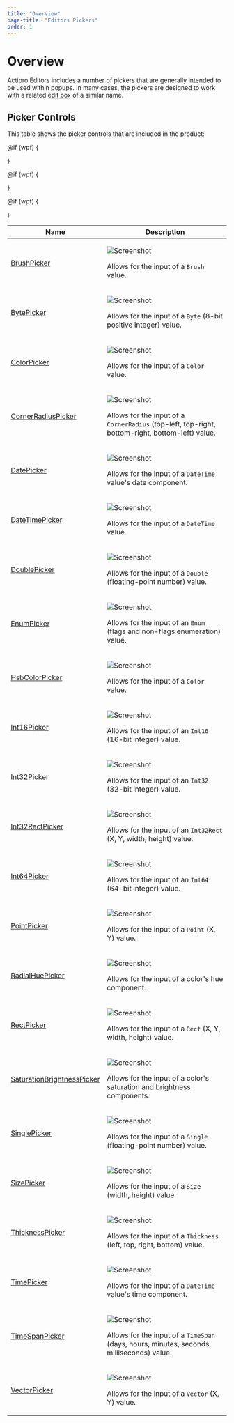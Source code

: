 ```yaml
---
title: "Overview"
page-title: "Editors Pickers"
order: 1
---
```

# Overview

Actipro Editors includes a number of pickers that are generally intended to be used within popups.  In many cases, the pickers are designed to work with a related [edit box](../editboxes/index.md) of a similar name.

## Picker Controls

This table shows the picker controls that are included in the product:

<table>
<thead>

<tr>
<th>Name</th>
<th>Description</th>
</tr>

</thead>
<tbody>

<tr>
<td>

[BrushPicker](brushpicker.md)

</td>
<td>

![Screenshot](../images/brushpicker.png)

Allows for the input of a `Brush` value.

</td>
</tr>

@if (wpf) {
<tr>
<td>

[BytePicker](bytepicker.md)

</td>
<td>

![Screenshot](../images/int32picker.png)

Allows for the input of a `Byte` (8-bit positive integer) value.

</td>
</tr>
}

<tr>
<td>

[ColorPicker](colorpicker.md)

</td>
<td>

![Screenshot](../images/colorpicker.png)

Allows for the input of a `Color` value.

</td>
</tr>

<tr>
<td>

[CornerRadiusPicker](cornerradiuspicker.md)

</td>
<td>

![Screenshot](../images/cornerradiuspicker.png)

Allows for the input of a `CornerRadius` (top-left, top-right, bottom-right, bottom-left) value.

</td>
</tr>

<tr>
<td>

[DatePicker](datepicker.md)

</td>
<td>

![Screenshot](../images/datepicker.png)

Allows for the input of a `DateTime` value's date component.

</td>
</tr>

<tr>
<td>

[DateTimePicker](datetimepicker.md)

</td>
<td>

![Screenshot](../images/datetimepicker.png)

Allows for the input of a `DateTime` value.

</td>
</tr>

<tr>
<td>

[DoublePicker](doublepicker.md)

</td>
<td>

![Screenshot](../images/doublepicker.png)

Allows for the input of a `Double` (floating-point number) value.

</td>
</tr>

<tr>
<td>

[EnumPicker](enumpicker.md)

</td>
<td>

![Screenshot](../images/enumpicker-flags.png)

Allows for the input of an `Enum` (flags and non-flags enumeration) value.

</td>
</tr>

<tr>
<td>

[HsbColorPicker](hsbcolorpicker.md)

</td>
<td>

![Screenshot](../images/hsbcolorpicker.png)

Allows for the input of a `Color` value.

</td>
</tr>

<tr>
<td>

[Int16Picker](int16picker.md)

</td>
<td>

![Screenshot](../images/int32picker.png)

Allows for the input of an `Int16` (16-bit integer) value.

</td>
</tr>

<tr>
<td>

[Int32Picker](int32picker.md)

</td>
<td>

![Screenshot](../images/int32picker.png)

Allows for the input of an `Int32` (32-bit integer) value.

</td>
</tr>

@if (wpf) {
<tr>
<td>

[Int32RectPicker](int32rectpicker.md)

</td>
<td>

![Screenshot](../images/rectpicker.png)

Allows for the input of an `Int32Rect` (X, Y, width, height) value.

</td>
</tr>
}

<tr>
<td>

[Int64Picker](int64picker.md)

</td>
<td>

![Screenshot](../images/int32picker.png)

Allows for the input of an `Int64` (64-bit integer) value.

</td>
</tr>

<tr>
<td>

[PointPicker](pointpicker.md)

</td>
<td>

![Screenshot](../images/pointpicker.png)

Allows for the input of a `Point` (X, Y) value.

</td>
</tr>

<tr>
<td>

[RadialHuePicker](radialhuepicker.md)

</td>
<td>

![Screenshot](../images/radialhuepicker.png)

Allows for the input of a color's hue component.

</td>
</tr>

<tr>
<td>

[RectPicker](rectpicker.md)

</td>
<td>

![Screenshot](../images/rectpicker.png)

Allows for the input of a `Rect` (X, Y, width, height) value.

</td>
</tr>

<tr>
<td>

[SaturationBrightnessPicker](saturationbrightness.md)

</td>
<td>

![Screenshot](../images/saturationbrightness.png)

Allows for the input of a color's saturation and brightness components.

</td>
</tr>

<tr>
<td>

[SinglePicker](singlepicker.md)

</td>
<td>

![Screenshot](../images/doublepicker.png)

Allows for the input of a `Single` (floating-point number) value.

</td>
</tr>

<tr>
<td>

[SizePicker](sizepicker.md)

</td>
<td>

![Screenshot](../images/sizepicker.png)

Allows for the input of a `Size` (width, height) value.

</td>
</tr>

<tr>
<td>

[ThicknessPicker](thicknesspicker.md)

</td>
<td>

![Screenshot](../images/thicknesspicker.png)

Allows for the input of a `Thickness` (left, top, right, bottom) value.

</td>
</tr>

<tr>
<td>

[TimePicker](timepicker.md)

</td>
<td>

![Screenshot](../images/timepicker.png)

Allows for the input of a `DateTime` value's time component.

</td>
</tr>

<tr>
<td>

[TimeSpanPicker](timespanpicker.md)

</td>
<td>

![Screenshot](../images/timespanpicker.png)

Allows for the input of a `TimeSpan` (days, hours, minutes, seconds, milliseconds) value.

</td>
</tr>

@if (wpf) {
<tr>
<td>

[VectorPicker](vectorpicker.md)

</td>
<td>

![Screenshot](../images/pointpicker.png)

Allows for the input of a `Vector` (X, Y) value.

</td>
</tr>
}

</tbody>
</table>
